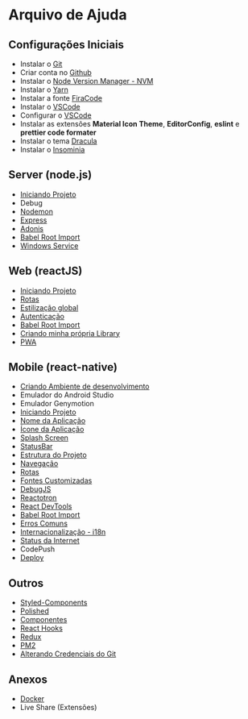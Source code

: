 # Arquivo de Ajuda

## Configurações Iniciais

- Instalar o [Git](https://git-scm.com/)
- Criar conta no [Github](https://github.com)
- Instalar o [Node Version Manager - NVM](/src/nvm.md)
- Instalar o [Yarn](https://yarnpkg.com/en/)
- Instalar a fonte [FiraCode](https://github.com/lucaslimas/resources/tree/master/FiraCode)
- Instalar o [VSCode](https://code.visualstudio.com/)
- Configurar o [VSCode](/src/vscode.md)
- Instalar as extensões **Material Icon Theme**, **EditorConfig**, **eslint** e **prettier code formater**
- Instalar o tema [Dracula](/src/dracula.md)
- Instalar o [Insominia](https://insomnia.rest/)

## Server (node.js)

- [Iniciando Projeto](/src/node_startup.md)
- Debug
- [Nodemon](/src/nodemon.md)
- [Express](/src/node_express.md)
- [Adonis](/src/node_adonis.md)
- [Babel Root Import](/src/mobile/babelrootimport.md)
- [Windows Service](/src/windows_service.md)

## Web (reactJS)

- [Iniciando Projeto](/src/web/start.md)
- [Rotas](/src/web/routes.md)
- [Estilização global](/src/web/globalStyles.md)
- [Autenticação](/src/web/authentication.md)
- [Babel Root Import](/src/web/rootImport.md)
- [Criando minha própria Library](/src/web/myLibrary.md)
- [PWA](/src/web/pwa.md)

## Mobile (react-native)

- [Criando Ambiente de desenvolvimento](https://docs.rocketseat.dev/ambiente-react-native/android/windows)
- Emulador do Android Studio
- Emulador Genymotion
- [Iniciando Projeto](/src/mobile/initial.md)
- [Nome da Aplicação](/src/mobile/displayName.md)
- [Ícone da Aplicação](/src/mobile/appIcon.md)
- [Splash Screen](/src/mobile/splashScreen.md)
- [StatusBar](src/mobile/statusbar.md)
- [Estrutura do Projeto](/src/mobile/struture.md)
- [Navegação](/src/mobile/navigation.md)
- [Rotas](/src/mobile/routes.md)
- [Fontes Customizadas](/src/mobile/customFonts.md)
- [DebugJS](/src/mobile/debugjs.md)
- [Reactotron](/src/mobile/reactotron.md)
- [React DevTools](/src/mobile/devtools.md)
- [Babel Root Import](/src/mobile/babelrootimport.md)
- [Erros Comuns](/src/mobile/commonErrors.md)
- [Internacionalização - i18n](/src/mobile/internationalization.md)
- [Status da Internet](/src/mobile/internetStatus.md)
- CodePush
- [Deploy](/src/mobile/deploy.md)

## Outros

- [Styled-Components](/src/styledComponents.md)
- [Polished](/src/polished.md)
- [Componentes](/src/components.md)
- [React Hooks](/src/reacthooks.md)
- [Redux](/src/redux.md)
- [PM2](/src/pm2.md)
- [Alterando Credenciais do Git](/src/git.md)

## Anexos

- [Docker](/src/docker.md)
- Live Share (Extensões)
